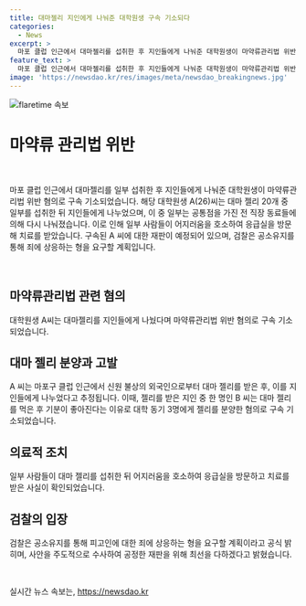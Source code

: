 ```yaml
---
title: 대마젤리 지인에게 나눠준 대학원생 구속 기소되다
categories:
  - News
excerpt: >
  마포 클럽 인근에서 대마젤리를 섭취한 후 지인들에게 나눠준 대학원생이 마약류관리법 위반 혐의로 구속기소됐다. A씨는 외국인으로부터 받은 대마 젤리를 공동 취향의 지인들에게 전달한 것으로 조사됐으며, 그 중 한 명인 B씨는 다시 3명에게 나눠줘 혐의로 구속 기소된 바 있다. 대마 젤리를 섭취한 2명은 어지러움을 호소하며 병원으로 이송돼 치료를 받았다. 검찰은 형사 처벌을 강조하며 사안을 추궁할 예정이다.
feature_text: >
  마포 클럽 인근에서 대마젤리를 섭취한 후 지인들에게 나눠준 대학원생이 마약류관리법 위반 혐의로 구속기소됐다. A씨는 외국인으로부터 받은 대마 젤리를 공동 취향의 지인들에게 전달한 것으로 조사됐으며, 그 중 한 명인 B씨는 다시 3명에게 나눠줘 혐의로 구속 기소된 바 있다. 대마 젤리를 섭취한 2명은 어지러움을 호소하며 병원으로 이송돼 치료를 받았다. 검찰은 형사 처벌을 강조하며 사안을 추궁할 예정이다.
image: 'https://newsdao.kr/res/images/meta/newsdao_breakingnews.jpg'
---
```


<p><img src="https://newsdao.kr/res/images/meta/newsdao_breakingnews.jpg" alt="flaretime 속보" /></p>

<h1 data-ke-size="size26"><b>마약류 관리법 위반</b></h1>

<p data-ke-size="size16">&nbsp;</p>

<p data-ke-size="size16">마포 클럽 인근에서 대마젤리를 일부 섭취한 후 지인들에게 나눠준 대학원생이 마약류관리법 위반 혐의로 구속 기소되었습니다. 해당 대학원생 A(26)씨는 대마 젤리 20개 중 일부를 섭취한 뒤 지인들에게 나누었으며, 이 중 일부는 공통점을 가진 전 직장 동료들에 의해 다시 나눠졌습니다. 이로 인해 일부 사람들이 어지러움을 호소하여 응급실을 방문해 치료를 받았습니다. 구속된 A 씨에 대한 재판이 예정되어 있으며, 검찰은 공소유지를 통해 죄에 상응하는 형을 요구할 계획입니다.</p>

<p data-ke-size="size16">&nbsp;</p>

<h2 data-ke-size="size26">마약류관리법 관련 혐의</h2>

<p data-ke-size="size16">대학원생 A씨는 대마젤리를 지인들에게 나눴다며 마약류관리법 위반 혐의로 구속 기소되었습니다.</p>

<h2 data-ke-size="size26">대마 젤리 분양과 고발</h2>

<p data-ke-size="size16">A 씨는 마포구 클럽 인근에서 신원 불상의 외국인으로부터 대마 젤리를 받은 후, 이를 지인들에게 나누었다고 추정됩니다. 이때, 젤리를 받은 지인 중 한 명인 B 씨는 대마 젤리를 먹은 후 기분이 좋아진다는 이유로 대학 동기 3명에게 젤리를 분양한 혐의로 구속 기소되었습니다.</p>

<h2 data-ke-size="size26">의료적 조치</h2>

<p data-ke-size="size16">일부 사람들이 대마 젤리를 섭취한 뒤 어지러움을 호소하여 응급실을 방문하고 치료를 받은 사실이 확인되었습니다.</p>

<h2 data-ke-size="size26">검찰의 입장</h2>

<p data-ke-size="size16">검찰은 공소유지를 통해 피고인에 대한 죄에 상응하는 형을 요구할 계획이라고 공식 밝히며, 사안을 주도적으로 수사하여 공정한 재판을 위해 최선을 다하겠다고 밝혔습니다.</p>

<p data-ke-size="size16">&nbsp;</p>
실시간 뉴스 속보는, <a href="https://newsdao.kr" rel="dofollow">https://newsdao.kr</a>


